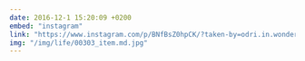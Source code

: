 ```yaml
---
date: 2016-12-1 15:20:09 +0200
embed: "instagram"
link: "https://www.instagram.com/p/BNfBsZ0hpCK/?taken-by=odri.in.wonderland"
img: "/img/life/00303_item.md.jpg"
---
```

